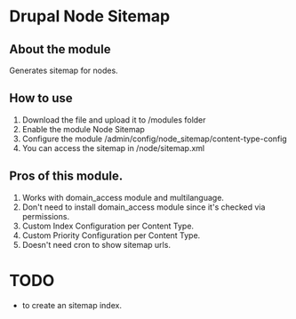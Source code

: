 # Drupal Node Sitemap 

## About the module
Generates sitemap for nodes.

## How to use
1. Download the file and upload it to /modules folder
2. Enable the module Node Sitemap
3. Configure the module /admin/config/node_sitemap/content-type-config
4. You can access the sitemap in /node/sitemap.xml


## Pros of this module.
1. Works with domain_access module and multilanguage.
2. Don't need to install domain_access module since it's checked via permissions.
3. Custom Index Configuration per Content Type. 
4. Custom Priority Configuration per Content Type.
5. Doesn't need cron to show sitemap urls. 

# TODO
- to create an sitemap index.
